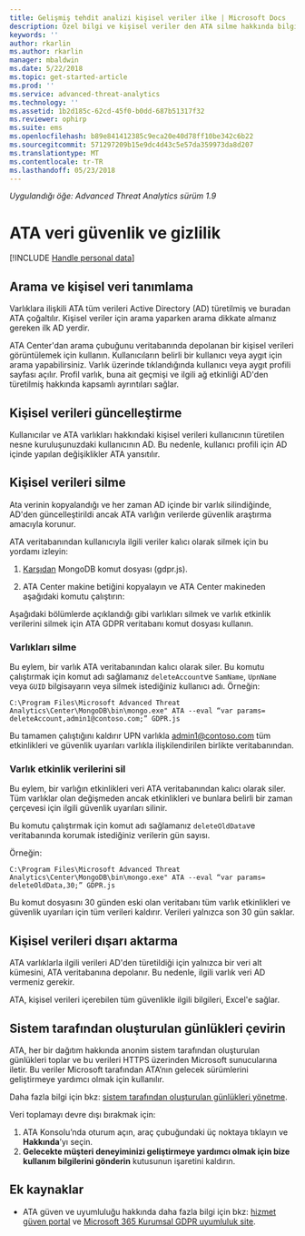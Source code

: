 ```yaml
---
title: Gelişmiş tehdit analizi kişisel veriler ilke | Microsoft Docs
description: Özel bilgi ve kişisel veriler den ATA silme hakkında bilgilere bağlantılar sağlar.
keywords: ''
author: rkarlin
ms.author: rkarlin
manager: mbaldwin
ms.date: 5/22/2018
ms.topic: get-started-article
ms.prod: ''
ms.service: advanced-threat-analytics
ms.technology: ''
ms.assetid: 1b2d185c-62cd-45f0-b0dd-687b51317f32
ms.reviewer: ophirp
ms.suite: ems
ms.openlocfilehash: b89e841412385c9eca20e40d78ff10be342c6b22
ms.sourcegitcommit: 571297209b15e9dc4d43c5e57da359973da8d207
ms.translationtype: MT
ms.contentlocale: tr-TR
ms.lasthandoff: 05/23/2018
---
```

*Uygulandığı öğe: Advanced Threat Analytics sürüm 1.9*

# <a name="ata-data-security-and-privacy"></a>ATA veri güvenlik ve gizlilik

[!INCLUDE [Handle personal data](../includes/gdpr-intro-sentence.md)]

## <a name="searching-for-and-identifying-personal-data"></a>Arama ve kişisel veri tanımlama 

Varlıklara ilişkili ATA tüm verileri Active Directory (AD) türetilmiş ve buradan ATA çoğaltılır. Kişisel veriler için arama yaparken arama dikkate almanız gereken ilk AD yerdir. 

ATA Center'dan arama çubuğunu veritabanında depolanan bir kişisel verileri görüntülemek için kullanın. Kullanıcıların belirli bir kullanıcı veya aygıt için arama yapabilirsiniz. Varlık üzerinde tıklandığında kullanıcı veya aygıt profili sayfası açılır. Profil varlık, buna ait geçmişi ve ilgili ağ etkinliği AD'den türetilmiş hakkında kapsamlı ayrıntıları sağlar. 

## <a name="updating-personal-data"></a>Kişisel verileri güncelleştirme 

Kullanıcılar ve ATA varlıkları hakkındaki kişisel verileri kullanıcının türetilen nesne kuruluşunuzdaki kullanıcının AD. Bu nedenle, kullanıcı profili için AD içinde yapılan değişiklikler ATA yansıtılır. 

## <a name="deleting-personal-data"></a>Kişisel verileri silme 


Ata verinin kopyalandığı ve her zaman AD içinde bir varlık silindiğinde, AD'den güncelleştirildi ancak ATA varlığın verilerde güvenlik araştırma amacıyla korunur. 

ATA veritabanından kullanıcıyla ilgili veriler kalıcı olarak silmek için bu yordamı izleyin: 

1. [Karşıdan](https://aka.ms/ata-gdpr-script) MongoDB komut dosyası (gdpr.js).  

2. ATA Center makine betiğini kopyalayın ve ATA Center makineden aşağıdaki komutu çalıştırın: 

Aşağıdaki bölümlerde açıklandığı gibi varlıkları silmek ve varlık etkinlik verilerini silmek için ATA GDPR veritabanı komut dosyası kullanın.

### <a name="delete-entities"></a>Varlıkları silme

Bu eylem, bir varlık ATA veritabanından kalıcı olarak siler. Bu komutu çalıştırmak için komut adı sağlamanız `deleteAccount`ve `SamName`, `UpnName` veya `GUID` bilgisayarın veya silmek istediğiniz kullanıcı adı. Örneğin: 

`C:\Program Files\Microsoft Advanced Threat Analytics\Center\MongoDB\bin\mongo.exe" ATA --eval “var params= deleteAccount,admin1@contoso.com;” GDPR.js `

Bu tamamen çalıştığını kaldırır UPN varlıkla admin1@contoso.com tüm etkinlikleri ve güvenlik uyarıları varlıkla ilişkilendirilen birlikte veritabanından. 

### <a name="delete-entity-activity-data"></a>Varlık etkinlik verilerini sil

Bu eylem, bir varlığın etkinlikleri veri ATA veritabanından kalıcı olarak siler. Tüm varlıklar olan değişmeden ancak etkinlikleri ve bunlara belirli bir zaman çerçevesi için ilgili güvenlik uyarıları silinir. 

Bu komutu çalıştırmak için komut adı sağlamanız `deleteOldData`ve veritabanında korumak istediğiniz verilerin gün sayısı. 

Örneğin: 

`C:\Program Files\Microsoft Advanced Threat Analytics\Center\MongoDB\bin\mongo.exe" ATA --eval “var params= deleteOldData,30;” GDPR.js`

Bu komut dosyasını 30 günden eski olan veritabanı tüm varlık etkinlikleri ve güvenlik uyarıları için tüm verileri kaldırır. Verileri yalnızca son 30 gün saklar.

## <a name="exporting-personal-data"></a>Kişisel verileri dışarı aktarma 

ATA varlıklarla ilgili verileri AD'den türetildiği için yalnızca bir veri alt kümesini, ATA veritabanına depolanır. Bu nedenle, ilgili varlık veri AD vermeniz gerekir. 

ATA, kişisel verileri içerebilen tüm güvenlikle ilgili bilgileri, Excel'e sağlar. 

 
## <a name="opt-out-of-system-generated-logs"></a>Sistem tarafından oluşturulan günlükleri çevirin 

ATA, her bir dağıtım hakkında anonim sistem tarafından oluşturulan günlükleri toplar ve bu verileri HTTPS üzerinden Microsoft sunucularına iletir. Bu veriler Microsoft tarafından ATA’nın gelecek sürümlerini geliştirmeye yardımcı olmak için kullanılır. 

Daha fazla bilgi için bkz: [sistem tarafından oluşturulan günlükleri yönetme](manage-telemetry-settings.md).

Veri toplamayı devre dışı bırakmak için:

1. ATA Konsolu’nda oturum açın, araç çubuğundaki üç noktaya tıklayın ve **Hakkında**’yı seçin. 
2. **Gelecekte müşteri deneyiminizi geliştirmeye yardımcı olmak için bize kullanım bilgilerini gönderin** kutusunun işaretini kaldırın. 

## <a name="additional-resources"></a>Ek kaynaklar

- ATA güven ve uyumluluğu hakkında daha fazla bilgi için bkz: [hizmet güven portal](https://servicetrust.microsoft.com/ViewPage/GDPRGetStarted) ve [Microsoft 365 Kurumsal GDPR uyumluluk site](https://docs.microsoft.com/microsoft-365/compliance/compliance-solutions-overview).
